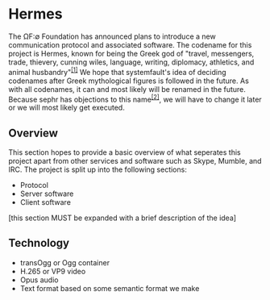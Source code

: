 Hermes
======

The ΩF:∅ Foundation has announced plans to introduce a new communication protocol and associated software. The codename for this project is Hermes, known for being the Greek god of "travel, messengers, trade, thievery, cunning wiles, language, writing, diplomacy, athletics, and animal husbandry"<sup><a href="http://en.wikipedia.org/w/index.php?title=List_of_Greek_mythological_figures&oldid=493958624" title="List of Greek mythological figures - Wikipedia, the free encyclopedia">\[1\]</a></sup> We hope that systemfault's idea of deciding codenames after Greek mythological figures is followed in the future. As with all codenames, it can and most likely will be renamed in the future. Because sephr has objections to this name<sup><a href="http://eboyjr.oftn.org:8080/public/logs/irc/freenode/2012/05/28/%23oftn.log" title="Logs for #oftn on chat.freenode.net for Monday, May 28, 2012">\[2\]</a></sup>, we will have to change it later or we will most likely get executed.


Overview
--------

This section hopes to provide a basic overview of what seperates this project apart from other services and software such as Skype, Mumble, and IRC. The project is split up into the following sections:

* Protocol
* Server software
* Client software

[this section MUST be expanded with a brief description of the idea]


Technology
----------

* transOgg or Ogg container
* H.265 or VP9 video
* Opus audio
* Text format based on some semantic format we make


[1]: <http://en.wikipedia.org/w/index.php?title=List_of_Greek_mythological_figures&oldid=493958624> "List of Greek mythological figures - Wikipedia, the free encyclopedia"
[2]: <http://eboyjr.oftn.org:8080/files/irclogs/freenode/2012/05/28/%23oftn.log> "Logs for #oftn on chat.freenode.net for Monday, May 28, 2012"

